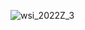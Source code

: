 ![wsi_2022Z_3](https://user-images.githubusercontent.com/85826774/223818299-62754031-d68a-4cad-9102-0f33a29214b8.jpg)
